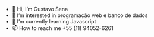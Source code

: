 - 👋 Hi, I’m Gustavo Sena
- 👀 I’m interested in programação web e banco de dados
- 🌱 I’m currently learning Javascript 
- 📫 How to reach me +55 (11) 94052-6261

<!---
Gu-Sena/Gu-Sena is a ✨ special ✨ repository because its `README.md` (this file) appears on your GitHub profile.
You can click the Preview link to take a look at your changes.
--->

